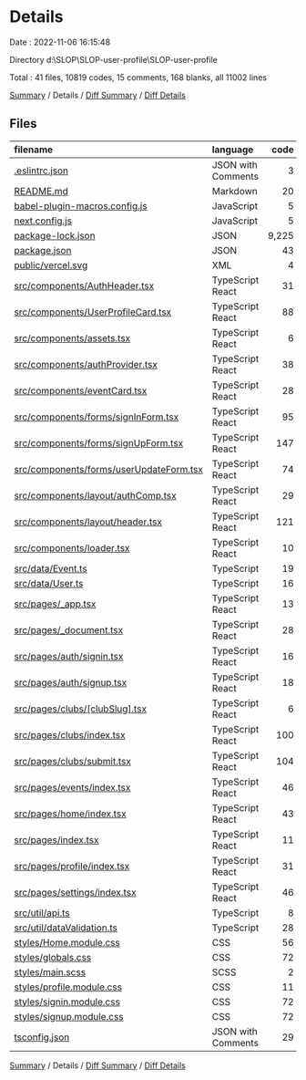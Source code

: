 # Details

Date : 2022-11-06 16:15:48

Directory d:\\SLOP\\SLOP-user-profile\\SLOP-user-profile

Total : 41 files,  10819 codes, 15 comments, 168 blanks, all 11002 lines

[Summary](results.md) / Details / [Diff Summary](diff.md) / [Diff Details](diff-details.md)

## Files
| filename | language | code | comment | blank | total |
| :--- | :--- | ---: | ---: | ---: | ---: |
| [.eslintrc.json](/.eslintrc.json) | JSON with Comments | 3 | 0 | 1 | 4 |
| [README.md](/README.md) | Markdown | 20 | 0 | 15 | 35 |
| [babel-plugin-macros.config.js](/babel-plugin-macros.config.js) | JavaScript | 5 | 0 | 1 | 6 |
| [next.config.js](/next.config.js) | JavaScript | 5 | 1 | 2 | 8 |
| [package-lock.json](/package-lock.json) | JSON | 9,225 | 0 | 1 | 9,226 |
| [package.json](/package.json) | JSON | 43 | 0 | 1 | 44 |
| [public/vercel.svg](/public/vercel.svg) | XML | 4 | 0 | 0 | 4 |
| [src/components/AuthHeader.tsx](/src/components/AuthHeader.tsx) | TypeScript React | 31 | 0 | 2 | 33 |
| [src/components/UserProfileCard.tsx](/src/components/UserProfileCard.tsx) | TypeScript React | 88 | 0 | 3 | 91 |
| [src/components/assets.tsx](/src/components/assets.tsx) | TypeScript React | 6 | 0 | 1 | 7 |
| [src/components/authProvider.tsx](/src/components/authProvider.tsx) | TypeScript React | 38 | 1 | 10 | 49 |
| [src/components/eventCard.tsx](/src/components/eventCard.tsx) | TypeScript React | 28 | 1 | 5 | 34 |
| [src/components/forms/signInForm.tsx](/src/components/forms/signInForm.tsx) | TypeScript React | 95 | 0 | 4 | 99 |
| [src/components/forms/signUpForm.tsx](/src/components/forms/signUpForm.tsx) | TypeScript React | 147 | 0 | 5 | 152 |
| [src/components/forms/userUpdateForm.tsx](/src/components/forms/userUpdateForm.tsx) | TypeScript React | 74 | 0 | 5 | 79 |
| [src/components/layout/authComp.tsx](/src/components/layout/authComp.tsx) | TypeScript React | 29 | 0 | 5 | 34 |
| [src/components/layout/header.tsx](/src/components/layout/header.tsx) | TypeScript React | 121 | 4 | 9 | 134 |
| [src/components/loader.tsx](/src/components/loader.tsx) | TypeScript React | 10 | 0 | 2 | 12 |
| [src/data/Event.ts](/src/data/Event.ts) | TypeScript | 19 | 1 | 10 | 30 |
| [src/data/User.ts](/src/data/User.ts) | TypeScript | 16 | 1 | 8 | 25 |
| [src/pages/_app.tsx](/src/pages/_app.tsx) | TypeScript React | 13 | 0 | 3 | 16 |
| [src/pages/_document.tsx](/src/pages/_document.tsx) | TypeScript React | 28 | 0 | 3 | 31 |
| [src/pages/auth/signin.tsx](/src/pages/auth/signin.tsx) | TypeScript React | 16 | 0 | 3 | 19 |
| [src/pages/auth/signup.tsx](/src/pages/auth/signup.tsx) | TypeScript React | 18 | 0 | 3 | 21 |
| [src/pages/clubs/[clubSlug].tsx](/src/pages/clubs/%5BclubSlug%5D.tsx) | TypeScript React | 6 | 0 | 2 | 8 |
| [src/pages/clubs/index.tsx](/src/pages/clubs/index.tsx) | TypeScript React | 100 | 5 | 5 | 110 |
| [src/pages/clubs/submit.tsx](/src/pages/clubs/submit.tsx) | TypeScript React | 104 | 0 | 4 | 108 |
| [src/pages/events/index.tsx](/src/pages/events/index.tsx) | TypeScript React | 46 | 0 | 3 | 49 |
| [src/pages/home/index.tsx](/src/pages/home/index.tsx) | TypeScript React | 43 | 0 | 4 | 47 |
| [src/pages/index.tsx](/src/pages/index.tsx) | TypeScript React | 11 | 0 | 3 | 14 |
| [src/pages/profile/index.tsx](/src/pages/profile/index.tsx) | TypeScript React | 31 | 1 | 3 | 35 |
| [src/pages/settings/index.tsx](/src/pages/settings/index.tsx) | TypeScript React | 46 | 0 | 3 | 49 |
| [src/util/api.ts](/src/util/api.ts) | TypeScript | 8 | 0 | 1 | 9 |
| [src/util/dataValidation.ts](/src/util/dataValidation.ts) | TypeScript | 28 | 0 | 5 | 33 |
| [styles/Home.module.css](/styles/Home.module.css) | CSS | 56 | 0 | 10 | 66 |
| [styles/globals.css](/styles/globals.css) | CSS | 72 | 0 | 8 | 80 |
| [styles/main.scss](/styles/main.scss) | SCSS | 2 | 0 | 2 | 4 |
| [styles/profile.module.css](/styles/profile.module.css) | CSS | 11 | 0 | 1 | 12 |
| [styles/signin.module.css](/styles/signin.module.css) | CSS | 72 | 0 | 5 | 77 |
| [styles/signup.module.css](/styles/signup.module.css) | CSS | 72 | 0 | 6 | 78 |
| [tsconfig.json](/tsconfig.json) | JSON with Comments | 29 | 0 | 1 | 30 |

[Summary](results.md) / Details / [Diff Summary](diff.md) / [Diff Details](diff-details.md)